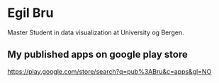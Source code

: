 # Egil Bru
Master Student in data visualization at University og Bergen.

## My published apps on google play store
https://play.google.com/store/search?q=pub%3ABru&c=apps&gl=NO
